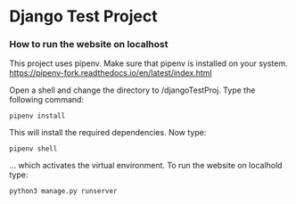 # Django Test Project

### How to run the website on localhost
This project uses pipenv. Make sure that pipenv is installed on your system. 
https://pipenv-fork.readthedocs.io/en/latest/index.html

Open a shell and change the directory to /djangoTestProj. Type the following command:
```
pipenv install
```
This will install the required dependencies. Now type:
```
pipenv shell
```
... which activates the virtual environment. To run the website on localhold type:
```
python3 manage.py runserver
```
